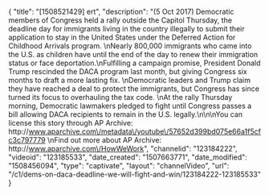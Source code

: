 {
    "title": "[1508521429] ert",
    "description": "(5 Oct 2017) Democratic members of Congress held a rally outside the Capitol Thursday, the deadline day for immigrants living in the country illegally to submit their application to stay in the United States under the Deferred Action for Childhood Arrivals program. \nNearly 800,000 immigrants who came into the U.S. as children have until the end of the day to renew their immigration status or face deportation.\nFulfilling a campaign promise, President Donald Trump rescinded the DACA program last month, but giving Congress six months to draft a more lasting fix. \nDemocratic leaders and Trump claim they have reached a deal to protect the immigrants, but Congress has since turned its focus to overhauling the tax code. \nAt the rally Thursday morning, Democratic lawmakers pledged to fight until Congress passes a bill allowing DACA recipients to remain in the U.S. legally.\n\n\nYou can license this story through AP Archive: http:\/\/www.aparchive.com\/metadata\/youtube\/57652d399bd075e66a1f5cfc3c797779 \nFind out more about AP Archive: http:\/\/www.aparchive.com\/HowWeWork",
    "channelid": "123184222",
    "videoid": "123185533",
    "date_created": "1507663771",
    "date_modified": "1508456094",
    "type": "captivate",
    "layout": "channelVideo",
    "url": "\/c1\/dems-on-daca-deadline-we-will-fight-and-win\/123184222-123185533"
}